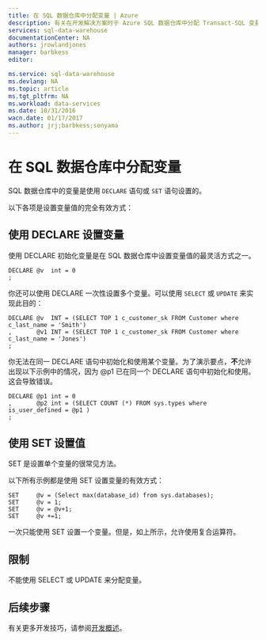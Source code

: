 ```yaml
---
title: 在 SQL 数据仓库中分配变量 | Azure
description: 有关在开发解决方案时于 Azure SQL 数据仓库中分配 Transact-SQL 变量的技巧。
services: sql-data-warehouse
documentationCenter: NA
authors: jrowlandjones
manager: barbkess
editor: 

ms.service: sql-data-warehouse
ms.devlang: NA
ms.topic: article
ms.tgt_pltfrm: NA
ms.workload: data-services
ms.date: 10/31/2016
wacn.date: 01/17/2017
ms.author: jrj;barbkess;sonyama
---
```


# 在 SQL 数据仓库中分配变量
SQL 数据仓库中的变量是使用 `DECLARE` 语句或 `SET` 语句设置的。

以下各项是设置变量值的完全有效方式：

## 使用 DECLARE 设置变量
使用 DECLARE 初始化变量是在 SQL 数据仓库中设置变量值的最灵活方式之一。

	DECLARE @v  int = 0
	;

你还可以使用 DECLARE 一次性设置多个变量。可以使用 `SELECT` 或 `UPDATE` 来实现此目的：

	DECLARE @v  INT = (SELECT TOP 1 c_customer_sk FROM Customer where c_last_name = 'Smith')
	,       @v1 INT = (SELECT TOP 1 c_customer_sk FROM Customer where c_last_name = 'Jones')
	;

你无法在同一 DECLARE 语句中初始化和使用某个变量。为了演示要点，**不**允许出现以下示例中的情况，因为 @p1 已在同一个 DECLARE 语句中初始化和使用。这会导致错误。

	DECLARE @p1 int = 0
	,       @p2 int = (SELECT COUNT (*) FROM sys.types where is_user_defined = @p1 )
	;

## 使用 SET 设置值
SET 是设置单个变量的很常见方法。

以下所有示例都是使用 SET 设置变量的有效方式：

	SET     @v = (Select max(database_id) from sys.databases);
	SET     @v = 1;
	SET     @v = @v+1;
	SET     @v +=1;

一次只能使用 SET 设置一个变量。但是，如上所示，允许使用复合运算符。

## 限制
不能使用 SELECT 或 UPDATE 来分配变量。

## 后续步骤
有关更多开发技巧，请参阅[开发概述][development overview]。

<!--Image references-->

<!--Article references-->
[development overview]: ./sql-data-warehouse-overview-develop.md

<!--MSDN references-->

<!--Other Web references-->

<!---HONumber=Mooncake_Quality_Review_0117_2017-->